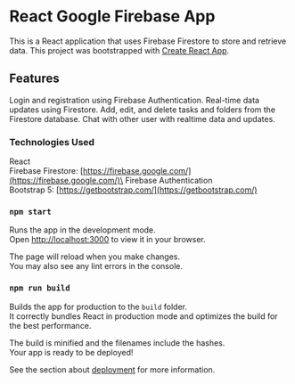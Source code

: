 # React Google Firebase App

This is a React application that uses Firebase Firestore to store and retrieve data. This project was bootstrapped with [Create React App](https://github.com/facebook/create-react-app).

## Features

Login and registration using Firebase Authentication.
Real-time data updates using Firestore.
Add, edit, and delete tasks and folders from the Firestore database.
Chat with other user with realtime data and updates.


### Technologies Used

React\
Firebase Firestore: [https://firebase.google.com/](https://firebase.google.com/)\
Firebase Authentication\
Bootstrap 5: [https://getbootstrap.com/](https://getbootstrap.com/)


### `npm start`

Runs the app in the development mode.\
Open [http://localhost:3000](http://localhost:3000) to view it in your browser.

The page will reload when you make changes.\
You may also see any lint errors in the console.

### `npm run build`

Builds the app for production to the `build` folder.\
It correctly bundles React in production mode and optimizes the build for the best performance.

The build is minified and the filenames include the hashes.\
Your app is ready to be deployed!

See the section about [deployment](https://facebook.github.io/create-react-app/docs/deployment) for more information.



